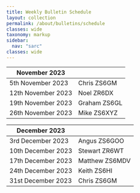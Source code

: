 ```yaml
---
title: Weekly Bulletin Schedule
layout: collection
permalink: /about/bulletins/schedule
classes: wide
taxonomy: markup
sidebar:
  nav: "sarc"
classes: wide
---
```


|November 2023||
|-------|-------|
|5th November 2023	|Chris ZS6GM|
|12th November 2023|	Noel ZR6DX|
|19th November 2023|	Graham ZS6GL|
|26th November 2023|	Mike ZS6XYZ|


|December 2023||
|-------|-------|
|3rd December 2023	|Angus ZS6GOO|
|10th December 2023|	Stewart ZR6WT|
|17th December 2023|	Matthew ZS6MDV|
|24th December 2023|	Keith ZS6HI|
|31st December 2023|	Chris ZS6GM|

